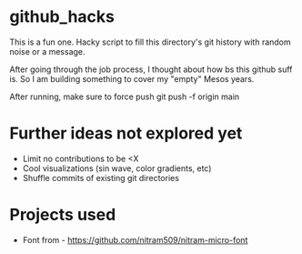 # github_hacks

This is a fun one. Hacky script to fill this directory's git history with random noise or a message.

After going through the job process, I thought about how bs this github suff is. So I am building something to cover my "empty" Mesos years.

After running, make sure to force push
git push -f origin main

# Further ideas not explored yet
- Limit no contributions to be <X
- Cool visualizations (sin wave, color gradients, etc)
- Shuffle commits of existing git directories


# Projects used
- Font from - https://github.com/nitram509/nitram-micro-font
